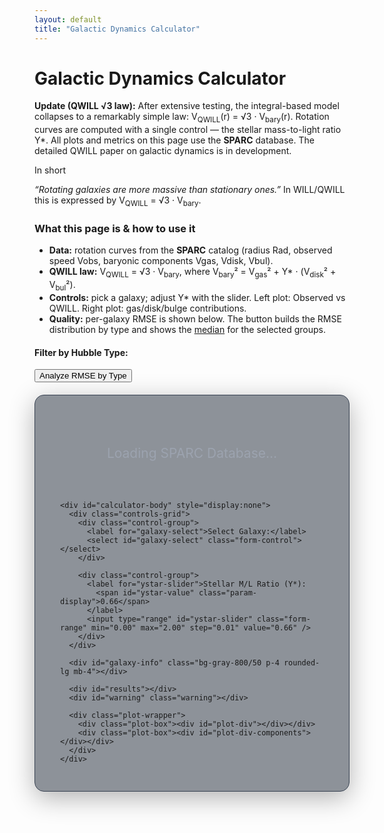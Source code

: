 ```yaml
---
layout: default
title: "Galactic Dynamics Calculator"
---
```


<div class="markdown-content py-8">
  <h1 class="text-4xl font-extrabold tracking-tight">Galactic Dynamics Calculator</h1>

  <p class="mt-4 text-lg text-gray-400">
    <b>Update (QWILL √3 law):</b> After extensive testing, the integral-based model collapses to a remarkably simple law:
    <span class="font-mono">V<sub>QWILL</sub>(r) = √3 · V<sub>bary</sub>(r)</span>.
    Rotation curves are computed with a single control — the stellar mass-to-light ratio <span class="font-mono">Υ*</span>.
    <span class="block mt-2">All plots and metrics on this page use the <b>SPARC</b> database.</span>
    <span class="block mt-2">The detailed QWILL paper on galactic dynamics is in development.</span>
  </p>

  <div class="rounded-xl p-4 mt-4 border border-gray-700 bg-gray-800/40">
    <p class="text-gray-200 font-semibold">In short</p>
    <p class="text-gray-200"><em>“Rotating galaxies are more massive than stationary ones.”</em> In WILL/QWILL this is expressed by <span class="font-mono">V<sub>QWILL</sub> = √3 · V<sub>bary</sub></span>.</p>
  </div>

  <div class="mt-6 text-gray-300 leading-relaxed" id="howto">
    <h3 class="text-xl font-bold mb-2">What this page is & how to use it</h3>
    <ul class="list-disc pl-6 space-y-1">
      <li><b>Data:</b> rotation curves from the <b>SPARC</b> catalog (radius <span class="font-mono">Rad</span>, observed speed <span class="font-mono">Vobs</span>, baryonic components <span class="font-mono">Vgas</span>, <span class="font-mono">Vdisk</span>, <span class="font-mono">Vbul</span>).</li>
      <li><b>QWILL law:</b> <span class="font-mono">V<sub>QWILL</sub> = √3 · V<sub>bary</sub></span>, where <span class="font-mono">V<sub>bary</sub>² = V<sub>gas</sub>² + Υ* · (V<sub>disk</sub>² + V<sub>bul</sub>²)</span>.</li>
      <li><b>Controls:</b> pick a galaxy; adjust <span class="font-mono">Υ*</span> with the slider. Left plot: Observed vs QWILL. Right plot: gas/disk/bulge contributions.</li>
      <li><b>Quality:</b> per-galaxy RMSE is shown below. The button builds the RMSE distribution by type and shows the <u>median</u> for the selected groups.</li>
    </ul>
  </div>

  <div id="overall-median-inline" class="mt-4 text-cyan-200 font-semibold"></div>

  <div id="type-filter" class="bg-gray-800/50 p-4 rounded-lg mb-4">
    <h4 class="text-lg font-bold text-gray-200 mb-2">Filter by Hubble Type:</h4>
    <div id="type-checkboxes" class="flex flex-wrap gap-4 text-gray-300"></div>
    <button id="analyze-types-btn" class="mt-4 px-4 py-2 bg-blue-600 text-white rounded">Analyze RMSE by Type</button>
  </div>

  <div id="type-plot" class="bg-gray-800/50 p-4 rounded-lg mb-4" style="display:none">
    <div id="overall-median" class="text-gray-200 font-semibold mb-3"></div>
    <div id="rmse-histogram"></div>
  </div>

  <div class="calculator-container bg-gray-800/50 p-6 rounded-lg">
    <div id="loader">Loading SPARC Database...</div>

    <div id="calculator-body" style="display:none">
      <div class="controls-grid">
        <div class="control-group">
          <label for="galaxy-select">Select Galaxy:</label>
          <select id="galaxy-select" class="form-control"></select>
        </div>

        <div class="control-group">
          <label for="ystar-slider">Stellar M/L Ratio (Υ*):
            <span id="ystar-value" class="param-display">0.66</span>
          </label>
          <input type="range" id="ystar-slider" class="form-range" min="0.00" max="2.00" step="0.01" value="0.66" />
        </div>
      </div>

      <div id="galaxy-info" class="bg-gray-800/50 p-4 rounded-lg mb-4"></div>

      <div id="results"></div>
      <div id="warning" class="warning"></div>

      <div class="plot-wrapper">
        <div class="plot-box"><div id="plot-div"></div></div>
        <div class="plot-box"><div id="plot-div-components"></div></div>
      </div>
    </div>
  </div>
</div>

<script src="https://cdn.tailwindcss.com"></script>
<script src="https://cdn.plot.ly/plotly-2.32.0.min.js"></script>

<style>
  .calculator-container{background-color:rgba(31,41,55,.5);border-radius:15px;padding:30px 40px;margin:20px auto;box-shadow:0 10px 40px rgba(0,0,0,.3);border:1px solid #374151;max-width:1000px}
  .controls-grid{display:grid;grid-template-columns:repeat(auto-fit,minmax(280px,1fr));gap:25px;margin-bottom:20px}
  .control-group{display:flex;flex-direction:column}
  .control-group label{margin-bottom:10px;font-weight:600;color:#d1d5db}
  .form-control,.form-range{width:100%;padding:10px;border-radius:5px;border:1px solid #4b5563;background-color:#374151;color:#d1d5db;box-sizing:border-box}
  .param-display{font-weight:700;color:#67e8f9}
  #results{text-align:center;font-size:1.25em;font-weight:700;margin:20px 0 25px;color:#d1d5db;padding:15px;background:#374151;border-radius:8px}
  #warning{text-align:center;color:#f87171;font-weight:700;margin-top:10px}
  .plot-wrapper{display:flex;flex-wrap:wrap;gap:20px;margin-top:25px;padding-top:25px;border-top:1px solid #4b5563;justify-content:center}
  .plot-box{flex:1 1 45%;min-width:350px;max-width:600px;height:500px;border-radius:8px;background:#1f2937;position:relative}
  #loader{text-align:center;font-size:1.5em;padding:50px;color:#9ca3af}
</style>

<script>
  /* ---------- CONFIG (explicit columns; no autodetect) ---------- */
  const RAW_BASE = "https://raw.githubusercontent.com/AntonRize/WILL/main/SPARC%20DATA/";
  const URL_TABLE1 = RAW_BASE + "table1.dat";
  const URL_TABLE2 = RAW_BASE + "table2.dat";

  /* ---------- GLOBALS ---------- */
  let galaxyData = {};   // per galaxy: [{Name,Dist,Rad,Vobs,Vobs_err,Vgas,Vdisk,Vbul}, ...]
  let galaxyMeta = {};   // per galaxy: metadata from table1
  let distinctTypes = []; // dynamically discovered (mapped to human labels)
  const defaultValues = { yStar: 0.66 };
  // Hubble-type labels (SPARC mapping 0..11)
  const hubbleTypes = ["S0","Sa","Sab","Sb","Sbc","Sc","Scd","Sd","Sdm","Sm","Im","BCD"];

  /* ---------- DOM ---------- */
  const loader=document.getElementById("loader");
  const bodyEl=document.getElementById("calculator-body");
  const galaxySelect=document.getElementById("galaxy-select");
  const ystarSlider=document.getElementById("ystar-slider");
  const ystarValueSpan=document.getElementById("ystar-value");
  const resultsDiv=document.getElementById("results");
  const plotDiv=document.getElementById("plot-div");
  const plotDivComponents=document.getElementById("plot-div-components");
  const galaxyInfoDiv=document.getElementById("galaxy-info");

  /* ---------- LOAD DATA ---------- */
  async function loadData(){
    try{
      if(!window.Plotly){
        throw new Error("Plotly failed to load. Check CDN URL.");
      }

      const [t1Res,t2Res]=await Promise.all([fetch(URL_TABLE1),fetch(URL_TABLE2)]);
      if(!t1Res.ok||!t2Res.ok) throw new Error("Failed to fetch SPARC tables.");

      const t1Text=await t1Res.text();
      const t2Text=await t2Res.text();

      // table1.dat (fixed-width name + space-separated columns)
      const typeSet = new Set();
      t1Text.trim().split("\n").forEach(line=>{
        if(line.startsWith("#")) return;
        const name=line.substring(0,11).trim();
        const rest=line.substring(11).trim().split(/\s+/);
        if(rest.length<18) return;
        const typeRaw = rest[0];
        const typeId = Number.isFinite(parseInt(typeRaw,10)) ? parseInt(typeRaw,10) : null;
        const typeLabel = (typeId!==null && hubbleTypes[typeId]!==undefined) ? hubbleTypes[typeId] : String(typeRaw);
        typeSet.add(typeLabel);
        galaxyMeta[name]={
          Name:name,
          TypeRaw:typeRaw,
          TypeId:typeId,
          TypeLabel:typeLabel,
          Dist:+rest[1], Dist_err:+rest[2], f_Dist:+rest[3],
          Inc:+rest[4], Inc_err:+rest[5], L36:+rest[6], L36_err:+rest[7], Reff:+rest[8],
          SBeff:+rest[9], Rdisk:+rest[10], SBdisk:+rest[11], MHI:+rest[12], RHI:+rest[13],
          Vflat:+rest[14], Vflat_err:+rest[15], Qual:+rest[16], Ref:rest[17]
        };
      });
      distinctTypes = Array.from(typeSet).sort();

      // table2.dat (explicit columns)
      t2Text.trim().split("\n").forEach(line=>{
        if(line.startsWith("#")) return;
        const p=line.trim().split(/\s+/);
        if(p.length<8) return;
        const row={ Name:p[0], Dist:+p[1], Rad:+p[2], Vobs:+p[3], Vobs_err:+p[4], Vgas:+p[5], Vdisk:+p[6], Vbul:+p[7] };
        (galaxyData[row.Name] ||= []).push(row);
      });

      // populate selector
      Object.keys(galaxyData).sort().forEach(name=>{
        if(galaxyData[name].length<3) return;
        const opt=document.createElement("option");
        opt.value=name; opt.textContent=name; galaxySelect.appendChild(opt);
      });

      // dynamic type checkboxes
      initGalaxyTypeCheckboxes();

      loader.style.display="none"; bodyEl.style.display="block";
      galaxySelect.selectedIndex=0;
      ystarSlider.value = defaultValues.yStar; ystarValueSpan.textContent = Number(defaultValues.yStar).toFixed(2);
      updateGalaxyInfo();
      updateAll();
      selfTest(); // run lightweight self-tests in console
    }catch(err){
      loader.textContent = "Error loading data.";
      console.error(err);
    }
  }

  /* ---------- PHYSICS: QWILL √3 ---------- */
  function seriesQWILL(galaxyName, yStar){
    // Match Python script behavior: fill missing baryonic components with 0; keep rows if Vobs is valid.
    const data = (galaxyData[galaxyName]||[]).slice().sort((a,b)=>a.Rad-b.Rad);

    const r = [], Vobs = [], Vbary = [], Vq = [];
    const Vgas_comp = [], Vdisk_scaled = [], Vbulge_scaled = [];

    for(const d of data){
      const vo = (Number.isFinite(d.Vobs) && d.Vobs >= 0) ? d.Vobs : NaN; // drop only if Vobs invalid
      if(!Number.isFinite(vo)) continue;

      const vg = Number.isFinite(d.Vgas)  && d.Vgas  > 0 ? d.Vgas  : 0;
      const vd = Number.isFinite(d.Vdisk) && d.Vdisk > 0 ? d.Vdisk : 0;
      const vb = Number.isFinite(d.Vbul)  && d.Vbul  > 0 ? d.Vbul  : 0;

      const vbary2 = vg*vg + yStar * (vd*vd + vb*vb);
      const vbary  = Math.sqrt(Math.max(0, vbary2));
      const vq     = Math.sqrt(3) * vbary;

      r.push(d.Rad);
      Vobs.push(vo);
      Vbary.push(vbary);
      Vq.push(vq);
      Vgas_comp.push(vg);
      Vdisk_scaled.push(Math.sqrt(yStar) * vd);
      Vbulge_scaled.push(Math.sqrt(yStar) * vb);
    }

    return { r, Vobs, Vbary, Vq, components: { Vgas: Vgas_comp, Vdisk_scaled, Vbulge_scaled } };
  }

  function rmse(obs, pred){
    const n = Math.min(obs.length, pred.length);
    if(n===0) return NaN;
    let s = 0, k = 0;
    for(let i=0;i<n;i++){
      const a = obs[i], b = pred[i];
      if(Number.isFinite(a) && Number.isFinite(b)){
        s += (a-b)**2;
        k++;
      }
    }
    return (k>0) ? Math.sqrt(s/k) : NaN;
  }

  /* ---------- COLOR UTILS (blue → red) ---------- */
  function blueRedColor(v, vmin, vmax){
    if(!isFinite(v) || !isFinite(vmin) || !isFinite(vmax) || vmax<=vmin) return "rgb(128,128,128)";
    const t = (v - vmin) / (vmax - vmin); // 0..1
    const r = 59 + (239-59)*t;
    const g = 130 + (68-130)*t;
    const b = 246 + (68-246)*t;
    return `rgb(${Math.round(r)},${Math.round(g)},${Math.round(b)})`;
  }

  /* ---------- UPDATE UI & PLOTS ---------- */
  function computeOverallMedianRMSE(yStar){
    const values=[];
    for(const name in galaxyData){
      const S=seriesQWILL(name,yStar);
      if(S.Vobs.length===S.Vq.length && S.Vobs.length>0) values.push(rmse(S.Vobs,S.Vq));
    }
    if(!values.length) return NaN;
    const sorted=values.slice().sort((a,b)=>a-b);
    const mid=Math.floor(sorted.length/2);
    return (sorted.length%2===0) ? (sorted[mid-1]+sorted[mid])/2 : sorted[mid];
  }

  function updateOverallMedianInline(){
    const yStar=(+ystarSlider.value || defaultValues.yStar);
    const med=computeOverallMedianRMSE(yStar);
    const el=document.getElementById("overall-median-inline");
    if(Number.isFinite(med)){
      el.innerHTML = `Overall <b>Median RMSE</b> (all types, Υ*=${yStar.toFixed(2)}): <b>${med.toFixed(2)} km/s</b>`;
    } else {
      el.textContent = "";
    }
  }

  function updateAll(){
    const name=galaxySelect.value; if(!name) return;
    const yStar = (+ystarSlider.value || defaultValues.yStar);
    ystarValueSpan.textContent = yStar.toFixed(2);

    const S = seriesQWILL(name,yStar);
    const R = rmse(S.Vobs,S.Vq);
    resultsDiv.textContent = `RMSE: ${isFinite(R)?R.toFixed(2):"—"} km/s`;

    // inline overall median (all galaxies)
    updateOverallMedianInline();

    const ymax = Math.max(1, ...S.Vobs, ...S.Vq);
    const layoutBase = {
      xaxis:{ title:"r (kpc)", color:"#d1d5db", gridcolor:"#4b5563" },
      yaxis:{ title:"Velocity (km/s)", color:"#d1d5db", gridcolor:"#4b5563", range:[0, ymax*1.1] },
      legend:{ orientation:"h", bgcolor:"rgba(31,41,55,0.9)", font:{color:"#d1d5db"} },
      margin:{ l:60, r:30, b:50, t:60 },
      paper_bgcolor:"transparent", plot_bgcolor:"#1f2937", font:{ color:"#d1d5db" }
    };

    Plotly.react(
      plotDiv,
      [
        { x:S.r, y:S.Vobs, mode:"markers", name:"Observed", marker:{ color:"#d1d5db", size:8 }},
        { x:S.r, y:S.Vbary, mode:"lines", name:"Baryonic", line:{ color:"#9ca3af", dash:"dash" }},
        { x:S.r, y:S.Vq,    mode:"lines", name:"QWILL = √3·V_bary", line:{ color:"#67e8f9", width:4 }}
      ],
      { ...layoutBase, title:`Rotation Curve for ${name}` }
    );

    Plotly.react(
      plotDivComponents,
      [
        { x:S.r, y:S.Vobs,                     mode:"markers", name:"Observed", marker:{ color:"#9ca3af", size:6, symbol:"circle-open" }},
        { x:S.r, y:S.components.Vgas,          mode:"lines",   name:"Gas",       line:{ color:"#10b981" }},
        { x:S.r, y:S.components.Vdisk_scaled,  mode:"lines",   name:"Disk × Υ*", line:{ color:"#3b82f6" }},
        { x:S.r, y:S.components.Vbulge_scaled, mode:"lines",   name:"Bulge × Υ*",line:{ color:"#f59e0b" }}
      ],
      { ...layoutBase, title:`Baryonic Components for ${name}` }
    );
  }

  function updateGalaxyInfo(){
    const meta=galaxyMeta[galaxySelect.value]; if(!meta){ galaxyInfoDiv.textContent=""; return; }
    const hubbleLabel = (meta.TypeLabel!==undefined) ? meta.TypeLabel : ( (Number.isFinite(parseInt(meta.TypeRaw,10)) && hubbleTypes[parseInt(meta.TypeRaw,10)]!==undefined) ? hubbleTypes[parseInt(meta.TypeRaw,10)] : String(meta.TypeRaw) );
    galaxyInfoDiv.innerHTML = `
      <p><strong>Type:</strong> ${hubbleLabel} <span class="opacity-60">(code ${meta.TypeRaw})</span></p>
      <p><strong>Distance:</strong> ${meta.Dist.toFixed(2)} ± ${meta.Dist_err.toFixed(2)} Mpc (code ${meta.f_Dist})</p>
      <p><strong>Inclination:</strong> ${meta.Inc.toFixed(1)}° ± ${meta.Inc_err.toFixed(1)}°</p>
      <p><strong>Total Luminosity:</strong> ${meta.L36.toFixed(3)} ± ${meta.L36_err.toFixed(3)} G&nbsp;L☉</p>
      <p><strong>V_flat:</strong> ${meta.Vflat.toFixed(1)} ± ${meta.Vflat_err.toFixed(1)} km/s</p>
      <p><strong>RC Quality:</strong> ${meta.Qual}</p>`;
  }

  /* ---------- TYPE UI (dynamic from dataset) ---------- */
  function initGalaxyTypeCheckboxes(){
    const container=document.getElementById("type-checkboxes");
    container.innerHTML = "";
    distinctTypes.forEach(labelName=>{
      const id = `type_${labelName.replace(/[^a-zA-Z0-9_-]/g,'_')}`;
      const wrap=document.createElement("label");
      wrap.className="flex items-center space-x-2";
      wrap.htmlFor = id;
      wrap.innerHTML = `<input id="${id}" type="checkbox" value="${labelName}" checked /> <span>${labelName}</span>`;
      container.appendChild(wrap);
    });
  }

  // pure helper to prepare histogram data (testable)
  function buildHistogramData(rmseValues, vInitValues, bins){
    const N = rmseValues.length; if(!N) return null;
    const B = bins || 20;
    const minRMSE = Math.min(...rmseValues);
    const maxRMSE = Math.max(...rmseValues);
    const binWidth = (maxRMSE - minRMSE) / B || 1;

    const counts = new Array(B).fill(0);
    const sumInit = new Array(B).fill(0);

    for(let i=0;i<N;i++){
      let idx = Math.floor((rmseValues[i]-minRMSE)/binWidth);
      if(idx===B) idx = B-1;
      if(idx<0) idx=0; if(idx>=B) idx=B-1;
      counts[idx] += 1;
      const vi = Number.isFinite(vInitValues[i]) ? vInitValues[i] : 0;
      sumInit[idx] += vi;
    }

    const avgInit = counts.map((c,i)=> c>0 ? sumInit[i]/c : 0);
    const minInit = Math.min(...avgInit.filter(x=>isFinite(x)));
    const maxInit = Math.max(...avgInit.filter(x=>isFinite(x)));

    const binEdges = Array.from({length: B+1}, (_,i)=> minRMSE + i*binWidth);
    const binCenters = Array.from({length: B}, (_,i)=> (binEdges[i]+binEdges[i+1])/2);

    return {counts, avgInit, minInit, maxInit, binCenters, binWidth};
  }

  function analyzeSelectedTypes(){
    const selected = Array.from(document.querySelectorAll("#type-checkboxes input:checked")).map(cb=>cb.value);
    if(!selected.length){ alert("Select at least one galaxy type first."); return; }

    const yStar=+ystarSlider.value || defaultValues.yStar;
    const rmseValues=[];
    const vInitValues=[]; // initial observed velocity per galaxy

    for(const name in galaxyData){
      const meta=galaxyMeta[name]; if(!meta) continue;
      const labelName = (meta.TypeLabel!==undefined) ? meta.TypeLabel : ( (Number.isFinite(parseInt(meta.TypeRaw,10)) && hubbleTypes[parseInt(meta.TypeRaw,10)]!==undefined) ? hubbleTypes[parseInt(meta.TypeRaw,10)] : String(meta.TypeRaw) );
      if(!selected.includes(labelName)) continue;

      const S=seriesQWILL(name,yStar);
      if(S.Vobs.length===S.Vq.length && S.Vobs.length>0){
        rmseValues.push(rmse(S.Vobs,S.Vq));
        vInitValues.push(S.Vobs[0]);
      }
    }
    if(!rmseValues.length){ alert("No galaxies matched the selected types."); return; }

    const N = rmseValues.length;
    const sorted = rmseValues.slice().sort((a,b)=>a-b);
    const mid = Math.floor(N/2);
    const median = (N%2===0) ? (sorted[mid-1]+sorted[mid])/2 : sorted[mid];

    // Headline (median only)
    const headline = `Types: <b>${selected.join(", ")}</b> — N = ${N} — <b>Median RMSE = ${median.toFixed(2)} km/s</b>`;
    document.getElementById("overall-median").innerHTML = headline + `<div class="opacity-70 text-sm">Bar color encodes initial observed velocity: blue → red</div>`;

    // --- Build histogram data (testable helper) ---
    const H = buildHistogramData(rmseValues, vInitValues, 20);
    const colors = H.avgInit.map(v => blueRedColor(v, H.minInit, H.maxInit));

    const trace = {
      type: "bar",
      x: H.binCenters,
      y: H.counts,
      marker: { color: colors, line: { color: "#111827", width: 1 } },
      width: H.binWidth*0.95,
      hovertemplate: "RMSE bin: %{x:.2f}±"+(H.binWidth/2).toFixed(2)+"<br>Count: %{y}<br>Avg V₀: "+"%{customdata:.1f}"+" km/s<extra></extra>",
      customdata: H.avgInit
    };

    // vertical colorbar (blue→red) calibrated to initial velocity
    const colorscaleBR = [ [0, "rgb(59,130,246)"], [1, "rgb(239,68,68)"] ];
    const ticks = [H.minInit, (2*H.minInit+H.maxInit)/3, (H.minInit+2*H.maxInit)/3, H.maxInit].map(v=>Math.round(v*10)/10);
    const dummy = {
      type: "heatmap",
      z: [[H.minInit, H.maxInit]],
      colorscale: colorscaleBR,
      showscale: true,
      opacity: 0,
      colorbar: { title:{text:"Initial V₀ (km/s)",side:"right"}, thickness:16, len:0.8, y:0.5, tickvals:ticks, ticktext:ticks.map(String) }
    };

    const layoutHist = {
      title: ".",
      xaxis:{ title:"RMSE (km/s)", color:"#d1d5db", gridcolor:"#4b5563" },
      yaxis:{ title:"Number of Galaxies", color:"#d1d5db", gridcolor:"#4b5563" },
      font:{ color:"#d1d5db" }, paper_bgcolor:"transparent", plot_bgcolor:"#1f2937",
      margin:{ l:60,r:30,t:60,b:60 }
    };

    Plotly.newPlot("rmse-histogram", [trace, dummy], layoutHist);
    document.getElementById("type-plot").style.display="block";
  }

  /* ---------- LIGHTWEIGHT SELF-TESTS (console only) ---------- */
  function selfTest(){
    try{
      console.group("QWILL self-tests");
      // Test 1: RMSE zero on identical arrays
      console.assert(rmse([1,2,3],[1,2,3]) === 0, "RMSE identical should be 0");
      // Test 2: RMSE ignores NaN/inf pairs
      const r2 = rmse([1,NaN,3],[1,5,3]);
      console.assert(r2 === 0, "RMSE should ignore NaN pairs and be 0 for the valid ones");
      // Test 3: seriesQWILL treats negative components as 0 (keeps the row)
      galaxyData.__mock__ = [
        {Rad:1,Vobs:10,Vgas:6,Vdisk:8,Vbul:0},
        {Rad:2,Vobs:20,Vgas:-999,Vdisk:8,Vbul:0},
        {Rad:3,Vobs:30,Vgas:10,Vdisk:0,Vbul:0}
      ];
      const S = seriesQWILL("__mock__", 0.66);
      console.assert(S.r.length===3 && S.Vobs.length===3, "series should keep all rows with valid Vobs");
      console.assert(S.components.Vgas[1]===0, "missing gas should be treated as 0");
      console.assert(Math.abs(S.Vq[0] - Math.sqrt(3)*S.Vbary[0])<1e-9, "QWILL = √3·V_bary holds");
      // Test 4: RMSE on shifted arrays should equal shift magnitude
      const r4 = rmse([10,20,30],[11,21,31]);
      console.assert(Math.abs(r4-1)<1e-12, "RMSE of +1 shift should be 1");
      // Test 5: Color mapping edge case (flat range)
      console.assert(blueRedColor(5,5,5)==="rgb(128,128,128)", "Flat v-range should yield gray");
      // Test 6: One-point galaxy sanity for seriesQWILL
      galaxyData.__one__ = [{Rad:1,Vobs:10,Vgas:3,Vdisk:4,Vbul:0}];
      const S1 = seriesQWILL("__one__", 0.66);
      const vb2 = 3*3 + 0.66*(4*4 + 0*0);
      console.assert(Math.abs(S1.Vbary[0]-Math.sqrt(vb2))<1e-12, "Vbary formula matches");
      // Test 7: histogram helper returns consistent lengths
      const H = buildHistogramData([10,20,30,40],[5,6,7,8],4);
      console.assert(H && H.counts.length===4 && H.avgInit.length===4, "histogram helper produces 4 bins");
      delete galaxyData.__one__;
      delete galaxyData.__mock__;
      console.groupEnd();
    }catch(e){
      console.error("Self-test failed:", e);
    }
  }

  /* ---------- LISTENERS & INIT ---------- */
  document.addEventListener("DOMContentLoaded", ()=>{
    loadData();
    document.getElementById("analyze-types-btn").addEventListener("click", analyzeSelectedTypes);
    document.getElementById("galaxy-select").addEventListener("change", ()=>{ updateGalaxyInfo(); updateAll(); });
    document.getElementById("ystar-slider").addEventListener("input", ()=>{ updateAll(); });
  });
</script>
